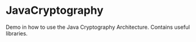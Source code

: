 # JavaCryptography
Demo in how to use the Java Cryptography Architecture. 
Contains useful libraries. 
